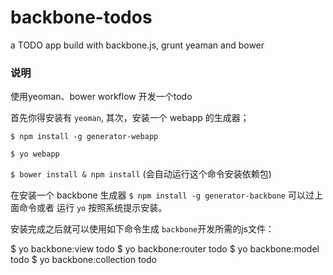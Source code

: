 backbone-todos
==============

a TODO app build with backbone.js, grunt yeaman and bower


### 说明
使用yeoman、bower workflow 开发一个todo

首先你得安装有 `yeoman`,
其次，安装一个 webapp 的生成器；

`$ npm install -g generator-webapp`

`$ yo webapp`

`$ bower install & npm install` (会自动运行这个命令安装依赖包)


在安装一个 backbone 生成器
`$ npm install -g generator-backbone`
可以过上面命令或者 运行 `yo` 按照系统提示安装。

安装完成之后就可以使用如下命令生成 `backbone`开发所需的js文件：

$ yo backbone:view todo
$ yo backbone:router todo
$ yo backbone:model todo
$ yo backbone:collection todo

